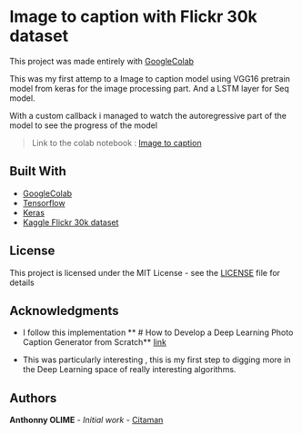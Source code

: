 # Image to caption with Flickr 30k dataset

This project was made entirely with [GoogleColab](https://colab.research.google.com/)

This was my first attemp to a Image to caption model using VGG16 pretrain model from keras for the image processing part. 
And a LSTM layer for Seq model.

With a custom callback i managed to watch the autoregressive part of the model to see the progress of the model 

> Link to the colab notebook : [Image to caption](https://colab.research.google.com/drive/1AfoHgf3pf84EzaKqdCk7wR3bm7cCdmJ4?usp=sharing)


## Built With

* [GoogleColab](https://colab.research.google.com/) 
* [Tensorflow](https://www.tensorflow.org/)
* [Keras](https://keras.io/)
* [Kaggle Flickr 30k dataset](https://www.kaggle.com/hsankesara/flickr-image-dataset)


## License

This project is licensed under the MIT License - see the [LICENSE](LICENSE) file for details

## Acknowledgments

* I follow this implementation ** # How to Develop a Deep Learning Photo Caption Generator from Scratch** [link](https://machinelearningmastery.com/develop-a-deep-learning-caption-generation-model-in-python/) 

* This was particularly interesting , this is my first step to digging more in the Deep Learning space of really interesting algorithms.  

## Authors

**Anthonny OLIME** - *Initial work* - [Citaman](https://github.com/Citaman)

